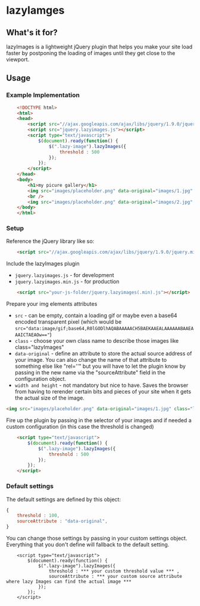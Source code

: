 # lazyIamges

## What's it for?

lazyImages is a lightweight jQuery plugin that helps you make your site load 
faster by postponing the loading of images until they get close to the viewport.

## Usage

### Example Implementation

``` html
	<!DOCTYPE html>
	<html>
	<head>
		<script src="//ajax.googleapis.com/ajax/libs/jquery/1.9.0/jquery.min.js"></script>
		<script src="jquery.lazyimages.js"></script>
		<script type="text/javascript">
			$(document).ready(function() {
				$(".lazy-image").lazyImages({
					threshold : 500
				});
			});
		</script>
	</head>
	<body>
	  	<h1>my picure gallery</h1>
		<img src="images/placeholder.png" data-original="images/1.jpg" class="lazy-image" width="200px" height="200px" />
		<br />
		<img src="images/placeholder.png" data-original="images/2.jpg" class="lazy-image" width="200px" height="200px" />
	</body>
	</html>
```

### Setup

Reference the jQuery library like so:
``` html
	<script src="//ajax.googleapis.com/ajax/libs/jquery/1.9.0/jquery.min.js"></script>
```

Include the lazyImages plugin 
* `jquery.lazyimages.js` - for development
* `jquery.lazyimages.min.js` - for production

``` html
	<script src="your-js-folder/jquery.lazyimages(.min).js"></script>
```

Prepare your img elements attributes

* `src` - can be empty, contain a loading gif or maybe even a base64 encoded transparent pixel (which would be `src="data:image/gif;base64,R0lGODlhAQABAAAAACH5BAEKAAEALAAAAAABAAEAAAICTAEAOw=="`)
* `class` - choose your own class name to describe those images like class="lazyImages"
* `data-original` - define an attribute to store the actual source address of your image. You can also change the name of that attribute to something else like "rel=''" but you will have to let the plugin know by passing in the new name via the "sourceAttribute" field in the configuration object.
* `width and height` - not mandatory but nice to have. Saves the browser from having to rerender certain bits and pieces of your site when it gets the actual size of the image.

``` html
<img src="images/placeholder.png" data-original="images/1.jpg" class="lazy-image" width="200px" height="200px" />
```

Fire up the plugin by passing in the selector of your images and if needed a custom configuration (in this case the threshold is changed)

``` html
	<script type="text/javascript">
		$(document).ready(function() {
			$(".lazy-image").lazyImages({
				threshold : 500
			});
		});
	</script>
```

### Default settings

The default settings are defined by this object:

```js
{
	threshold : 100,
	sourceAttribute : "data-original",
}
```

You can change those settings by passing in your custom settings object. Everything that you don't define will fallback to the default setting.

		<script type="text/javascript">
			$(document).ready(function() {
				$(".lazy-image").lazyImages({
					threshold : *** your custom threshold value *** ,
					sourceAttribute : *** your custom source attribute where lazy Images can find the actual image ***
				});
			});
		</script> 




[compat]: http://www.google.de
